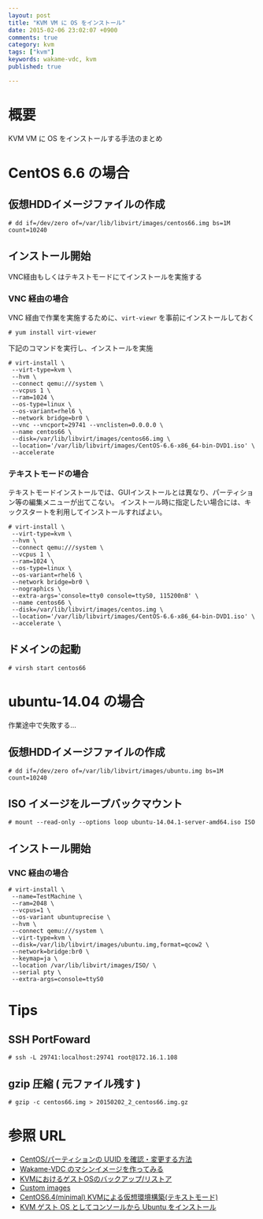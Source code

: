 ```yaml
---
layout: post
title: "KVM VM に OS をインストール"
date: 2015-02-06 23:02:07 +0900
comments: true
category: kvm
tags: ["kvm"]
keywords: wakame-vdc, kvm
published: true

---
```


概要
====

KVM VM に OS をインストールする手法のまとめ


CentOS 6.6 の場合
====
  
仮想HDDイメージファイルの作成
----


```
# dd if=/dev/zero of=/var/lib/libvirt/images/centos66.img bs=1M count=10240
```

インストール開始
----

VNC経由もしくはテキストモードにてインストールを実施する


### VNC 経由の場合

VNC 経由で作業を実施するために、```virt-viewr``` を事前にインストールしておく


```
# yum install virt-viewer
```

下記のコマンドを実行し、インストールを実施

```
# virt-install \
 --virt-type=kvm \
 --hvm \
 --connect qemu:///system \
 --vcpus 1 \
 --ram=1024 \
 --os-type=linux \
 --os-variant=rhel6 \
 --network bridge=br0 \
 --vnc --vncport=29741 --vnclisten=0.0.0.0 \
 --name centos66 \
 --disk=/var/lib/libvirt/images/centos66.img \
 --location='/var/lib/libvirt/images/CentOS-6.6-x86_64-bin-DVD1.iso' \
 --accelerate
```

### テキストモードの場合

テキストモードインストールでは、GUIインストールとは異なり、パーティション等の編集メニューが出てこない。
インストール時に指定したい場合には、キックスタートを利用してインストールすればよい。


```
# virt-install \
 --virt-type=kvm \
 --hvm \
 --connect qemu:///system \
 --vcpus 1 \
 --ram=1024 \
 --os-type=linux \
 --os-variant=rhel6 \
 --network bridge=br0 \
 --nographics \
 --extra-args='console=tty0 console=ttyS0, 115200n8' \
 --name centos66 \
 --disk=/var/lib/libvirt/images/centos.img \
 --location='/var/lib/libvirt/images/CentOS-6.6-x86_64-bin-DVD1.iso' \
 --accelerate \
```


ドメインの起動
----


```
# virsh start centos66
```

ubuntu-14.04 の場合
====
作業途中で失敗する...


仮想HDDイメージファイルの作成
----

```
# dd if=/dev/zero of=/var/lib/libvirt/images/ubuntu.img bs=1M count=10240
```

ISO イメージをループバックマウント
----

```
# mount --read-only --options loop ubuntu-14.04.1-server-amd64.iso ISO
```

インストール開始
----

### VNC 経由の場合

```
# virt-install \
 --name=TestMachine \
 --ram=2048 \
 --vcpus=1 \
 --os-variant ubuntuprecise \
 --hvm \
 --connect qemu:///system \
 --virt-type=kvm \
 --disk=/var/lib/libvirt/images/ubuntu.img,format=qcow2 \
 --network=bridge:br0 \
 --keymap=ja \
 --location /var/lib/libvirt/images/ISO/ \
 --serial pty \
 --extra-args=console=ttyS0
```

Tips
====

SSH PortFoward
----

```
# ssh -L 29741:localhost:29741 root@172.16.1.108 
```


gzip 圧縮 ( 元ファイル残す )
----

```
# gzip -c centos66.img > 20150202_2_centos66.img.gz
```


参照 URL
====

* [CentOS/パーティションの UUID を確認・変更する方法](http://www.maruko2.com/mw/CentOS/%E3%83%91%E3%83%BC%E3%83%86%E3%82%A3%E3%82%B7%E3%83%A7%E3%83%B3%E3%81%AE_UUID_%E3%82%92%E7%A2%BA%E8%AA%8D%E3%83%BB%E5%A4%89%E6%9B%B4%E3%81%99%E3%82%8B%E6%96%B9%E6%B3%95)
* [Wakame-VDC のマシンイメージを作ってみる](http://blog.osamu.habuka.jp/blog/2014/12/03/try-to-make-wakame-vdcs-image/)
* [KVMにおけるゲストOSのバックアップ/リストア ](http://www.oss-d.net/virt/kvm/backup)
* [Custom images](https://github.com/axsh/wakame-vdc/wiki/Custom-images)
* [CentOS6.4(minimal) KVMによる仮想環境構築(テキストモード)](http://blog.livedoor.jp/hide_system/archives/51888446.html)
* [KVM ゲスト OS としてコンソールから Ubuntu をインストール ](http://fishrimper.blogspot.jp/2014/01/kvm-os-ubuntu.html)